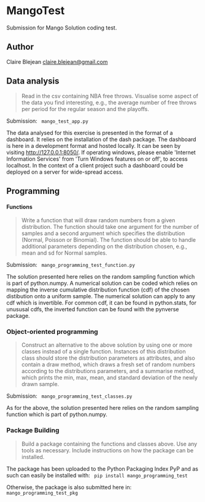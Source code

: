 # MangoTest
Submission for Mango Solution coding test.

## Author

Claire Blejean
claire.blejean@gmail.com

## Data analysis

>Read in the csv containing NBA free throws. Visualise some aspect of the data you find interesting, e.g., the average number of free throws per period for the regular season and the playoffs.

Submission: 
` mango_test_app.py`

The data analysed for this exercise is presented in the format of a dashboard. It relies on the installation of the dash package.
The dashboard is here in a development format and hosted locally. It can be seen by visiting http://127.0.0.1:8050/.
If operating windows, please enable 'Internet Information Services' from 'Turn Windows features on or off', to access localhost.
In the context of a client project such a dashboard could be deployed on a server for wide-spread access.

## Programming

#### Functions

> Write a function that will draw random numbers from a given distribution. The function should take one argument for the number of samples and a second argument which specifies the distribution (Normal, Poisson or Binomial). The function should be able to handle additional parameters depending on the distribution chosen, e.g., mean and sd for Normal samples.

Submission: 
` mango_programming_test_function.py`

The solution presented here relies on the random sampling function which is part of python.numpy.
A numerical solution can be coded which relies on mapping the inverse cumulative distribution function (cdf) of the chosen distibution onto a uniform sample.
The numerical solution can apply to any cdf which is invertible.
For common cdf, it can be found in python.stats, for unususal cdfs, the inverted function can be found with the pynverse package.

### Object-oriented programming

> Construct an alternative to the above solution by using one or more classes instead of a single function.
Instances of this distribution class should store the distribution parameters as attributes, and also contain a draw method, which draws a fresh set of random numbers according to the distributions parameters, and a summarise method, which prints the min, max, mean, and standard deviation of the newly drawn sample.

Submission: 
` mango_programming_test_classes.py`

As for the above, the solution presented here relies on the random sampling function which is part of python.numpy.

### Package Building

> Build a package containing the functions and classes above. Use any tools as necessary.
Include instructions on how the package can be installed.

The package has been uploaded to the Python Packaging Index PyP and as such can easily be installed with:
` pip install mango_programming_test`

Otherwise, the package is also submitted here in:
`mango_programming_test_pkg`
